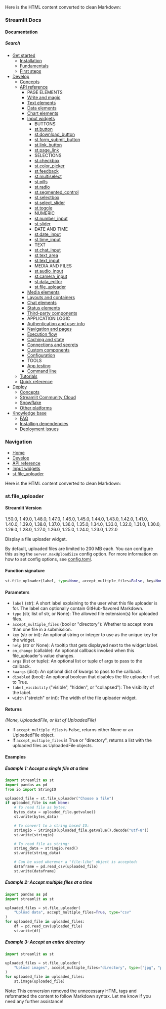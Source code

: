 Here is the HTML content converted to clean Markdown:
### Streamlit Docs
#### Documentation
##### Search
* [Get started](/get-started)
	+ [Installation](/get-started/installation)
	+ [Fundamentals](/get-started/fundamentals)
	+ [First steps](/get-started/tutorials)
* [Develop](/develop)
	+ [Concepts](/develop/concepts)
	+ [API reference](/develop/api-reference)
		- PAGE ELEMENTS
		- [Write and magic](/develop/api-reference/write-magic)
		- [Text elements](/develop/api-reference/text)
		- [Data elements](/develop/api-reference/data)
		- [Chart elements](/develop/api-reference/charts)
		- [Input widgets](/develop/api-reference/widgets)
			- BUTTONS
			- [st.button](/develop/api-reference/widgets/st.button)
			- [st.download_button](/develop/api-reference/widgets/st.download_button)
			- [st.form_submit_button](/develop/api-reference/execution-flow/st.form_submit_button)
			- [st.link_button](/develop/api-reference/widgets/st.link_button)
			- [st.page_link](/develop/api-reference/widgets/st.page_link)
			- SELECTIONS
			- [st.checkbox](/develop/api-reference/widgets/st.checkbox)
			- [st.color_picker](/develop/api-reference/widgets/st.color_picker)
			- [st.feedback](/develop/api-reference/widgets/st.feedback)
			- [st.multiselect](/develop/api-reference/widgets/st.multiselect)
			- [st.pills](/develop/api-reference/widgets/st.pills)
			- [st.radio](/develop/api-reference/widgets/st.radio)
			- [st.segmented_control](/develop/api-reference/widgets/st.segmented_control)
			- [st.selectbox](/develop/api-reference/widgets/st.selectbox)
			- [st.select_slider](/develop/api-reference/widgets/st.select_slider)
			- [st.toggle](/develop/api-reference/widgets/st.toggle)
			- NUMERIC
			- [st.number_input](/develop/api-reference/widgets/st.number_input)
			- [st.slider](/develop/api-reference/widgets/st.slider)
			- DATE AND TIME
			- [st.date_input](/develop/api-reference/widgets/st.date_input)
			- [st.time_input](/develop/api-reference/widgets/st.time_input)
			- TEXT
			- [st.chat_input](/develop/api-reference/chat/st.chat_input)
			- [st.text_area](/develop/api-reference/widgets/st.text_area)
			- [st.text_input](/develop/api-reference/widgets/st.text_input)
			- MEDIA AND FILES
			- [st.audio_input](/develop/api-reference/widgets/st.audio_input)
			- [st.camera_input](/develop/api-reference/widgets/st.camera_input)
			- [st.data_editor](/develop/api-reference/data/st.data_editor)
			- [st.file_uploader](/develop/api-reference/widgets/st.file_uploader)
		- [Media elements](/develop/api-reference/media)
		- [Layouts and containers](/develop/api-reference/layout)
		- [Chat elements](/develop/api-reference/chat)
		- [Status elements](/develop/api-reference/status)
		- [Third-party components](https://streamlit.io/components)
		- APPLICATION LOGIC
		- [Authentication and user info](/develop/api-reference/user)
		- [Navigation and pages](/develop/api-reference/navigation)
		- [Execution flow](/develop/api-reference/execution-flow)
		- [Caching and state](/develop/api-reference/caching-and-state)
		- [Connections and secrets](/develop/api-reference/connections)
		- [Custom components](/develop/api-reference/custom-components)
		- [Configuration](/develop/api-reference/configuration)
		- TOOLS
		- [App testing](/develop/api-reference/app-testing)
		- [Command line](/develop/api-reference/cli)
	+ [Tutorials](/develop/tutorials)
	+ [Quick reference](/develop/quick-reference)
* [Deploy](/deploy)
	+ [Concepts](/deploy/concepts)
	+ [Streamlit Community Cloud](/deploy/streamlit-community-cloud)
	+ [Snowflake](/deploy/snowflake)
	+ [Other platforms](/deploy/tutorials)
* [Knowledge base](/knowledge-base)
	+ [FAQ](/knowledge-base/using-streamlit)
	+ [Installing dependencies](/knowledge-base/dependencies)
	+ [Deployment issues](/knowledge-base/deploy)
### Navigation
* [Home](/)
* [Develop](/develop)
* [API reference](/develop/api-reference)
* [Input widgets](/develop/api-reference/widgets)
* [st.file_uploader](/develop/api-reference/widgets/st.file_uploader)

Here is the HTML content converted to clean Markdown:

### st.file_uploader
#### Streamlit Version
1.50.0, 1.49.0, 1.48.0, 1.47.0, 1.46.0, 1.45.0, 1.44.0, 1.43.0, 1.42.0, 1.41.0, 1.40.0, 1.39.0, 1.38.0, 1.37.0, 1.36.0, 1.35.0, 1.34.0, 1.33.0, 1.32.0, 1.31.0, 1.30.0, 1.29.0, 1.28.0, 1.27.0, 1.26.0, 1.25.0, 1.24.0, 1.23.0, 1.22.0

Display a file uploader widget.

By default, uploaded files are limited to 200 MB each. You can configure this using the `server.maxUploadSize` config option. For more information on how to set config options, see [config.toml](https://docs.streamlit.io/develop/api-reference/configuration/config.toml).

#### Function signature
```python
st.file_uploader(label, type=None, accept_multiple_files=False, key=None, help=None, on_change=None, args=None, kwargs=None, *, disabled=False, label_visibility="visible", width="stretch")
```
#### Parameters

* `label` (str): A short label explaining to the user what this file uploader is for. The label can optionally contain GitHub-flavored Markdown.
* `type` (str, list of str, or None): The allowed file extension(s) for uploaded files.
* `accept_multiple_files` (bool or "directory"): Whether to accept more than one file in a submission.
* `key` (str or int): An optional string or integer to use as the unique key for the widget.
* `help` (str or None): A tooltip that gets displayed next to the widget label.
* `on_change` (callable): An optional callback invoked when this file_uploader's value changes.
* `args` (list or tuple): An optional list or tuple of args to pass to the callback.
* `kwargs` (dict): An optional dict of kwargs to pass to the callback.
* `disabled` (bool): An optional boolean that disables the file uploader if set to True.
* `label_visibility` ("visible", "hidden", or "collapsed"): The visibility of the label.
* `width` ("stretch" or int): The width of the file uploader widget.

#### Returns
*(None, UploadedFile, or list of UploadedFile)*

* If `accept_multiple_files` is False, returns either None or an UploadedFile object.
* If `accept_multiple_files` is True or "directory", returns a list with the uploaded files as UploadedFile objects.

#### Examples

##### Example 1: Accept a single file at a time
```python
import streamlit as st
import pandas as pd
from io import StringIO

uploaded_file = st.file_uploader("Choose a file")
if uploaded_file is not None:
    # To read file as bytes:
    bytes_data = uploaded_file.getvalue()
    st.write(bytes_data)

    # To convert to a string based IO:
    stringio = StringIO(uploaded_file.getvalue().decode("utf-8"))
    st.write(stringio)

    # To read file as string:
    string_data = stringio.read()
    st.write(string_data)

    # Can be used wherever a "file-like" object is accepted:
    dataframe = pd.read_csv(uploaded_file)
    st.write(dataframe)
```

##### Example 2: Accept multiple files at a time
```python
import pandas as pd
import streamlit as st

uploaded_files = st.file_uploader(
    "Upload data", accept_multiple_files=True, type="csv"
)
for uploaded_file in uploaded_files:
    df = pd.read_csv(uploaded_file)
    st.write(df)
```

##### Example 3: Accept an entire directory
```python
import streamlit as st

uploaded_files = st.file_uploader(
    "Upload images", accept_multiple_files="directory", type=["jpg", "png"]
)
for uploaded_file in uploaded_files:
    st.image(uploaded_file)
```
Note: This conversion removed the unnecessary HTML tags and reformatted the content to follow Markdown syntax. Let me know if you need any further assistance!